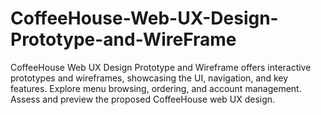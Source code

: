 # CoffeeHouse-Web-UX-Design-Prototype-and-WireFrame
CoffeeHouse Web UX Design Prototype and Wireframe offers interactive prototypes and wireframes, showcasing the UI, navigation, and key features. Explore menu browsing, ordering, and account management. Assess and preview the proposed CoffeeHouse web UX design.
